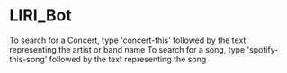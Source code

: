 # LIRI_Bot
To search for a Concert, type 'concert-this' followed by the text representing the artist or band name
To search for a song, type 'spotify-this-song' followed by the text representing the song